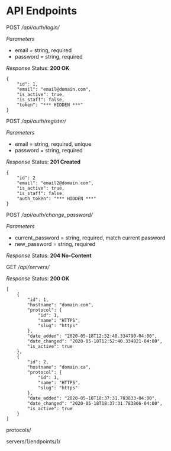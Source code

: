 API Endpoints
=============

POST */api/auth/login/*

*Parameters*
- email = string, required
- password = string, required

*Response*
Status: **200 OK**
```
{
    "id": 1,
    "email": "email@domain.com",
    "is_active": true,
    "is_staff": false,
    "token": "*** HIDDEN ***"
}
```


POST */api/auth/register/*

*Parameters*
- email = string, required, unique
- password = string, required

*Response*
Status: **201 Created**
```
{
    "id": 2
    "email": "email2@domain.com",
    "is_active": true,
    "is_staff": false,
    "auth_token": "*** HIDDEN ***"
}
```


POST */api/auth/change_password/*

*Parameters*
- current_password = string, required, match current password
- new_password = string, required

*Response*
Status: **204 No-Content**


GET */api/servers/*

*Response*
Status: **200 OK**
```
[
    {
        "id": 1,
        "hostname": "domain.com",
        "protocol": {
            "id": 1,
            "name": "HTTPS",
            "slug": "https"
        },
        "date_added": "2020-05-18T12:52:40.334790-04:00",
        "date_changed": "2020-05-18T12:52:40.334821-04:00",
        "is_active": true
    },
    {
        "id": 2,
        "hostname": "domain.ca",
        "protocol": {
            "id": 1,
            "name": "HTTPS",
            "slug": "https"
        },
        "date_added": "2020-05-18T18:37:31.783833-04:00",
        "date_changed": "2020-05-18T18:37:31.783866-04:00",
        "is_active": true
    }
]
```

protocols/

servers/1/endpoints/1/